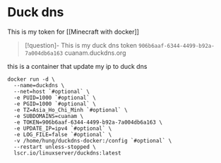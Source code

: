 # Duck dns
This is my token for [[Minecraft with docker]]
> [!question]- This is my duck dns token
>`906b6aaf-6344-4499-b92a-7a004db6a163`
> cuanam.duckdns.org

this is a container that update my ip to duck dns
``` shell
docker run -d \
  --name=duckdns \
  --net=host `#optional` \
  -e PUID=1000 `#optional` \
  -e PGID=1000 `#optional` \
  -e TZ=Asia_Ho_Chi_Minh `#optional` \
  -e SUBDOMAINS=cuanam \
  -e TOKEN=906b6aaf-6344-4499-b92a-7a004db6a163 \
  -e UPDATE_IP=ipv4 `#optional` \
  -e LOG_FILE=false `#optional` \
  -v /home/hung/duckdns-docker:/config `#optional` \
  --restart unless-stopped \
  lscr.io/linuxserver/duckdns:latest
```
